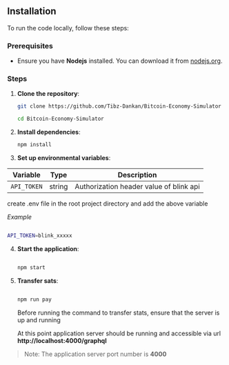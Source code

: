 ## Installation

To run the code locally, follow these steps:

### Prerequisites

- Ensure you have **Nodejs** installed. You can download it from [nodejs.org](https://nodejs.org).

### Steps

1. **Clone the repository**:

   ```sh
   git clone https://github.com/Tibz-Dankan/Bitcoin-Economy-Simulator

   cd Bitcoin-Economy-Simulator
   ```

1. **Install dependencies**:

   ```sh
   npm install

   ```

1. **Set up environmental variables**:

| Variable    | Type   | Description                             |
| ----------- | ------ | --------------------------------------- |
| `API_TOKEN` | string | Authorization header value of blink api |

create .env file in the root project directory and add the above variable

_Example_

```sh

API_TOKEN=blink_xxxxx

```

4. **Start the application**:

   ```sh

   npm start

   ```

5. **Transfer sats**:

   ```sh

   npm run pay

   ```

   Before running the command to transfer stats, ensure that the server is up and running

   At this point application server should be running and accessible via url **http://localhost:4000/graphql**

> Note: The application server port number is **4000**
